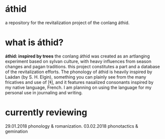 # áthid
a repository for the revitalization project of the conlang áthid.

# what is áthid?
**áthid: inspired by trees**
the conlang áthid was created as an artlanging experiment based on sylvan culture, with heavy influences from season changes and pagan traditions. this project constitutes a part and a database of the revitalization efforts.
The phonology of áthid is heavily inspired by Laádan (by S. H. Elgin), something you can plainly see from the many fricatives and use of [ɬ], and it features nasalized consonants inspired by my native language, French.
I am planning on using the language for my personal use in journaling and writing.

# currently reviewing
29.01.2018 phonology & romanization.
03.02.2018 phonotactics & gemination

